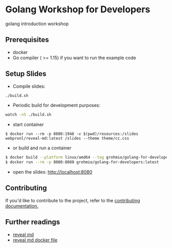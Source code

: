 # Golang Workshop for Developers

golang introduction workshop

## Prerequisites

* docker
* Go compiler ( >= 1.15) if you want to run the example code

## Setup Slides

* Compile slides:

```bash
./build.sh
```

* Periodic build for development purposes:

```bash
watch -n5 ./build.sh
```

* start container

```console
$ docker run --rm -p 8080:1948 -v $(pwd)/resources:/slides webpronl/reveal-md:latest /slides --theme theme/cc.css
```

* or build and run a container

```bash
$ docker build --platform linux/amd64 --tag grohmio/golang-for-developers:latest .
$ docker run --rm -p 8080:8080 grohmio/golang-for-developers:latest
```

* open the slides: [http://localhost:8080](http://localhost:8080)

## Contributing

If you'd like to contribute to the project, refer to the [contributing documentation.](CONTRIBUTING.md)

## Further readings

* [reveal md](https://github.com/webpro/reveal-md)
* [reveal md docker file](https://hub.docker.com/r/containersol/reveal-md/)